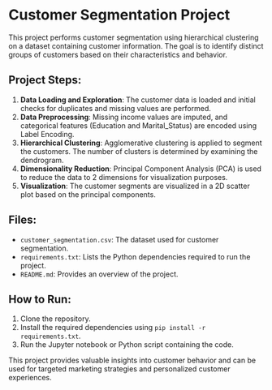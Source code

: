 # Customer Segmentation Project

This project performs customer segmentation using hierarchical clustering on a dataset containing customer information. The goal is to identify distinct groups of customers based on their characteristics and behavior.

## Project Steps:

1.  **Data Loading and Exploration**: The customer data is loaded and initial checks for duplicates and missing values are performed.
2.  **Data Preprocessing**: Missing income values are imputed, and categorical features (Education and Marital_Status) are encoded using Label Encoding.
3.  **Hierarchical Clustering**: Agglomerative clustering is applied to segment the customers. The number of clusters is determined by examining the dendrogram.
4.  **Dimensionality Reduction**: Principal Component Analysis (PCA) is used to reduce the data to 2 dimensions for visualization purposes.
5.  **Visualization**: The customer segments are visualized in a 2D scatter plot based on the principal components.

## Files:

-   `customer_segmentation.csv`: The dataset used for customer segmentation.
-   `requirements.txt`: Lists the Python dependencies required to run the project.
-   `README.md`: Provides an overview of the project.

## How to Run:

1.  Clone the repository.
2.  Install the required dependencies using `pip install -r requirements.txt`.
3.  Run the Jupyter notebook or Python script containing the code.

This project provides valuable insights into customer behavior and can be used for targeted marketing strategies and personalized customer experiences.
